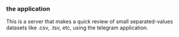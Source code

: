 ### the application

This is a server that makes a quick review of small separated-values datasets like .csv, .tsv, etc, using the telegram application.
